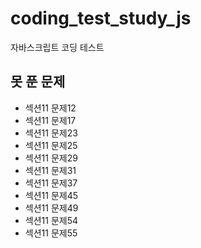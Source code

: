 # coding_test_study_js

자바스크립트 코딩 테스트

## 못 푼 문제

- 섹션11 문제12
- 섹션11 문제17
- 섹션11 문제23
- 섹션11 문제25
- 섹션11 문제29
- 섹션11 문제31
- 섹션11 문제37
- 섹션11 문제45
- 섹션11 문제49
- 섹션11 문제54
- 섹션11 문제55
